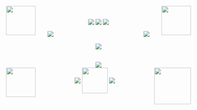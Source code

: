<p align="center">
<img align="left" width="80" src="https://gifs4crds.carrd.co/assets/images/gallery06/278a712a.gif?vca07fc73a">
<img align="right" width="80" src="https://graphic.neocities.org/tumblr_inline_nl4mx62E0f1ry72eo.gif">
  <br/>
  <br/>
<img align="center" src="https://i.imgur.com/ZPHsXtf.gif">
<img align="center" src="https://carcuvorous.carrd.co/assets/images/gallery10/56c5e183.png?v=b471a82b">
<img align="center" src="https://i.imgur.com/ZPHsXtf.gif">
  <br/>
  <br/>
<img align="left" length="10" hspace="30" src="https://f3verdream.carrd.co/assets/images/gallery01/2cbacdb3.png?v=feb5cf14">
<img align="right" length="10" hspace="30" src="https://f3verdream.carrd.co/assets/images/gallery01/8979b6fe.png?v=feb5cf14">
  <br/>
  <br/>
<img align="center" src="https://spotify-github-profile.kittinanx.com/api/view?uid=jayy2007&cover_image=true&theme=novatorem&show_offline=true&background_color=121212&interchange=true&bar_color=ff3700&bar_color_cover=false">
  <br/>
  <br/>
  <br/>
<img align="center" src="http://fc04.deviantart.net/fs27/f/2008/142/7/d/Kyuubi_Naruto_Anim_by_Shadowcancer.gif">
  <br/>
<img align="left" width="80" src="https://gifs.crd.co/assets/images/gallery08/7373d484.gif?v=ef433a6f">
<img align="right" width="100" src="https://oceancake.carrd.co/assets/images/gallery05/8dfc7b19.gif?v=edab04a1">
<img align="center" src="https://imgur.com/JrYSlcq.gif">
<img align="center" width="70" src="https://carcuvorous.carrd.co/assets/images/gallery24/0fc44d6c.gif?v=b471a82b">
<img align="center" src="https://imgur.com/JrYSlcq.gif">
</p>
